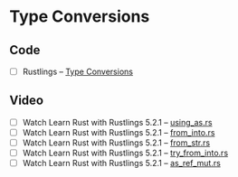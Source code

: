 # Type Conversions

## Code

- [ ] Rustlings – [Type Conversions](https://github.com/rust-lang/rustlings/tree/main/exercises/23_conversions)

## Video

- [ ] Watch Learn Rust with Rustlings 5.2.1 – [using_as.rs](https://www.youtube.com/watch?v=G3Vr-yswlaU&t=10525s)
- [ ] Watch Learn Rust with Rustlings 5.2.1 – [from_into.rs](https://www.youtube.com/watch?v=G3Vr-yswlaU&t=10594s)
- [ ] Watch Learn Rust with Rustlings 5.2.1 – [from_str.rs](https://www.youtube.com/watch?v=G3Vr-yswlaU&t=10805s)
- [ ] Watch Learn Rust with Rustlings 5.2.1 – [try_from_into.rs](https://www.youtube.com/watch?v=G3Vr-yswlaU&t=10987s)
- [ ] Watch Learn Rust with Rustlings 5.2.1 – [as_ref_mut.rs](https://www.youtube.com/watch?v=G3Vr-yswlaU&t=11125s)
